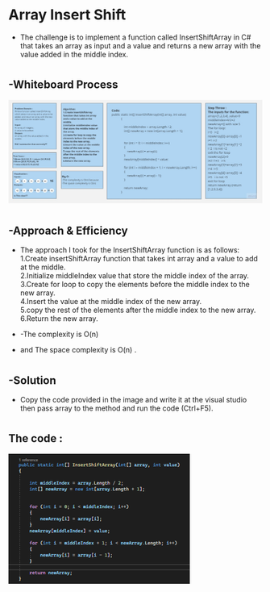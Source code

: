# Array Insert Shift
+ The challenge is to implement a function called InsertShiftArray in C# that takes an array as input and a value and returns a new array with the value added in the middle index.

#
## -Whiteboard Process
![Insert-Shift](./Assest/Insert-shift-Whiteboard.jpg)

#
## -Approach & Efficiency
+ The approach I took for the InsertShiftArray function is as follows:    
1.Create insertShiftArray function that takes int array and a value to add at the middle.         
2.Initialize middleIndex value that store the middle index of the array.         
3.Create for loop to copy the elements before the middle index to the new array.           
4.Insert the value at the middle index of the new array.             
5.copy the rest of the elements after the middle index to the new array.            
6.Return the new array.          
 
+ -The complexity is O(n)
- and The space complexity is O(n) .

#
## -Solution
+ Copy the code provided in the image and write it at the visual studio then pass array to the method and run the code (Ctrl+F5).
#
## The code :
![Reverse Array](./Assest/code2.png)



